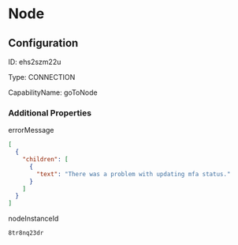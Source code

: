 # Node
## Configuration
ID:  ehs2szm22u

Type: CONNECTION 

CapabilityName: goToNode






### Additional Properties
errorMessage
```json 
[
  {
    "children": [
      {
        "text": "There was a problem with updating mfa status."
      }
    ]
  }
]
```


nodeInstanceId
```string 
8tr8nq23dr
```




